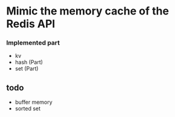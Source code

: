 #  Mimic the memory cache of the Redis API

###  Implemented part
    
* kv
* hash (Part)
* set   (Part)
    
##   todo
 *  buffer memory
 *  sorted set